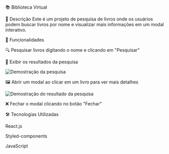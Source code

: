 📚 Biblioteca Virtual

📝 Descrição
Este é um projeto de pesquisa de livros onde os usuários podem buscar livros por nome e visualizar mais informações em um modal interativo.

🚀 Funcionalidades

🔍 Pesquisar livros digitando o nome e clicando em "Pesquisar"

📖 Exibir os resultados da pesquisa

![Demostração da pesquisa](https://private-user-images.githubusercontent.com/114117138/415766151-5d7900ed-49c1-44d3-9412-7c4b23f45925.png?jwt=eyJhbGciOiJIUzI1NiIsInR5cCI6IkpXVCJ9.eyJpc3MiOiJnaXRodWIuY29tIiwiYXVkIjoicmF3LmdpdGh1YnVzZXJjb250ZW50LmNvbSIsImtleSI6ImtleTUiLCJleHAiOjE3NDAxNjAyNzksIm5iZiI6MTc0MDE1OTk3OSwicGF0aCI6Ii8xMTQxMTcxMzgvNDE1NzY2MTUxLTVkNzkwMGVkLTQ5YzEtNDRkMy05NDEyLTdjNGIyM2Y0NTkyNS5wbmc_WC1BbXotQWxnb3JpdGhtPUFXUzQtSE1BQy1TSEEyNTYmWC1BbXotQ3JlZGVudGlhbD1BS0lBVkNPRFlMU0E1M1BRSzRaQSUyRjIwMjUwMjIxJTJGdXMtZWFzdC0xJTJGczMlMkZhd3M0X3JlcXVlc3QmWC1BbXotRGF0ZT0yMDI1MDIyMVQxNzQ2MTlaJlgtQW16LUV4cGlyZXM9MzAwJlgtQW16LVNpZ25hdHVyZT02MGUyZjYwOTA1NTRjMDQ0MzI4YmZjNzAzMzBhODA0OGViNzkxNmQwYmVlNzk0YzIzOGQyYjA3NWEzNTFmMWFhJlgtQW16LVNpZ25lZEhlYWRlcnM9aG9zdCJ9.-VHLGdVmFtmfLYcrPwVD8bxW6gJu97tPdCukfhge_-w)

🖼️ Abrir um modal ao clicar em um livro para ver mais detalhes

![Demostração do resultado da pesquisa](https://private-user-images.githubusercontent.com/114117138/415766330-b1825ceb-ece6-4b9b-af56-833c2f94b022.png?jwt=eyJhbGciOiJIUzI1NiIsInR5cCI6IkpXVCJ9.eyJpc3MiOiJnaXRodWIuY29tIiwiYXVkIjoicmF3LmdpdGh1YnVzZXJjb250ZW50LmNvbSIsImtleSI6ImtleTUiLCJleHAiOjE3NDAxNjAyNjgsIm5iZiI6MTc0MDE1OTk2OCwicGF0aCI6Ii8xMTQxMTcxMzgvNDE1NzY2MzMwLWIxODI1Y2ViLWVjZTYtNGI5Yi1hZjU2LTgzM2MyZjk0YjAyMi5wbmc_WC1BbXotQWxnb3JpdGhtPUFXUzQtSE1BQy1TSEEyNTYmWC1BbXotQ3JlZGVudGlhbD1BS0lBVkNPRFlMU0E1M1BRSzRaQSUyRjIwMjUwMjIxJTJGdXMtZWFzdC0xJTJGczMlMkZhd3M0X3JlcXVlc3QmWC1BbXotRGF0ZT0yMDI1MDIyMVQxNzQ2MDhaJlgtQW16LUV4cGlyZXM9MzAwJlgtQW16LVNpZ25hdHVyZT1jNmI1N2YzYzFmYmYwNWQ3OWQ0ZDg5OGU1OWFkNzFmYzU0YWQ2ZmViYTlkZjVhYTc5MDI5MzQ2YjYxMWIyOTcxJlgtQW16LVNpZ25lZEhlYWRlcnM9aG9zdCJ9.lO0o0v2PyyfeIV4U8zeFQMDTZRrSLIpDM-9ccu_44pw)

❌ Fechar o modal clicando no botão "Fechar"

🛠️ Tecnologias Utilizadas

React.js 

Styled-components 

JavaScript 
